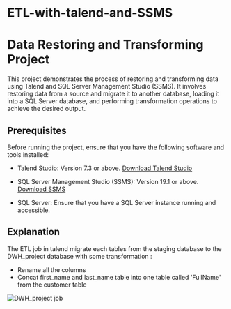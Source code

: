 # ETL-with-talend-and-SSMS

# Data Restoring and Transforming Project

This project demonstrates the process of restoring and transforming data using Talend and SQL Server Management Studio (SSMS). It involves restoring data from a source and migrate it to another database, loading it into a SQL Server database, and performing transformation operations to achieve the desired output.

## Prerequisites

Before running the project, ensure that you have the following software and tools installed:

- Talend Studio: Version 7.3 or above. [Download Talend Studio](https://www.talend.com/products/data-integration/data-integration-open-studio/)

- SQL Server Management Studio (SSMS): Version 19.1 or above. [Download SSMS](https://docs.microsoft.com/en-us/sql/ssms/download-sql-server-management-studio-ssms?view=sql-server-ver15)

- SQL Server: Ensure that you have a SQL Server instance running and accessible.

## Explanation

The ETL job in talend migrate each tables from the staging database to the DWH_project database with some transformation :

- Rename all the columns
- Concat first_name and last_name table into one table called 'FullName' from the customer table

![DWH_project job](https://github.com/arvinantobahtiar/ETL-with-talend-SSMS/assets/111122086/7304f042-3c68-49e7-9afd-ab8e2098b1cd)

